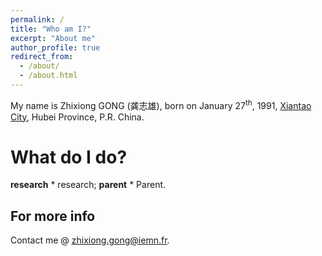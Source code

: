 ```yaml
---
permalink: /
title: "Who am I?"
excerpt: "About me"
author_profile: true
redirect_from: 
  - /about/
  - /about.html
---
```


My name is Zhixiong GONG (龚志雄), born on January 27<sup>th</sup>, 1991, [Xiantao City](https://zh.wikipedia.org/wiki/%E4%BB%99%E6%A1%83%E5%B8%82), Hubei Province, P.R. China.

What do I do?
======
**research**
*
research;
**parent**
*
Parent.

For more info
------
Contact me @ <u>zhixiong.gong@iemn.fr</u>.
